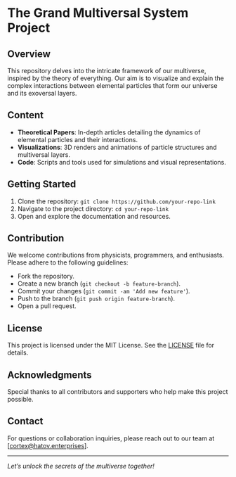 # The Grand Multiversal System Project

## Overview
This repository delves into the intricate framework of our multiverse, inspired by the theory of everything. Our aim is to visualize and explain the complex interactions between elemental particles that form our universe and its exoversal layers.

## Content
- **Theoretical Papers**: In-depth articles detailing the dynamics of elemental particles and their interactions.
- **Visualizations**: 3D renders and animations of particle structures and multiversal layers.
- **Code**: Scripts and tools used for simulations and visual representations.

## Getting Started
1. Clone the repository: `git clone https://github.com/your-repo-link`
2. Navigate to the project directory: `cd your-repo-link`
3. Open and explore the documentation and resources.

## Contribution
We welcome contributions from physicists, programmers, and enthusiasts. Please adhere to the following guidelines:
- Fork the repository.
- Create a new branch (`git checkout -b feature-branch`).
- Commit your changes (`git commit -am 'Add new feature'`).
- Push to the branch (`git push origin feature-branch`).
- Open a pull request.

## License
This project is licensed under the MIT License. See the [LICENSE](LICENSE) file for details.

## Acknowledgments
Special thanks to all contributors and supporters who help make this project possible.

## Contact
For questions or collaboration inquiries, please reach out to our team at [cortex@hatov.enterprises].

---

*Let’s unlock the secrets of the multiverse together!*
